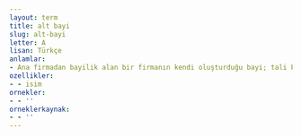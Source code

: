 ```yaml
---
layout: term
title: alt bayi
slug: alt-bayi
letter: A
lisan: Türkçe
anlamlar:
- Ana firmadan bayilik alan bir firmanın kendi oluşturduğu bayi; tali bayi
ozellikler:
- - isim
ornekler:
- - ''
orneklerkaynak:
- - ''
---
```

